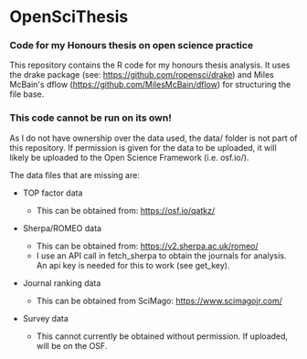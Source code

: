 # OpenSciThesis
 
### Code for my Honours thesis on open science practice

This repository contains the R code for my honours thesis analysis. It uses the drake package (see: https://github.com/ropensci/drake) and Miles McBain's dflow (https://github.com/MilesMcBain/dflow) for structuring the file base. 

### This code cannot be run on its own!
As I do not have ownership over the data used, the data/ folder is not part of this repository. If permission is given for the data to be uploaded, it will likely be uploaded to the Open Science Framework (i.e. osf.io/).

The data files that are missing are:

- TOP factor data
  - This can be obtained from: https://osf.io/qatkz/
- Sherpa/ROMEO data
  - This can be obtained from: https://v2.sherpa.ac.uk/romeo/
  - I use an API call  in fetch_sherpa to obtain the journals for analysis. An api key is needed for this to work (see get_key).
- Journal ranking data
  - This can be obtained from SciMago: https://www.scimagojr.com/

- Survey data
  - This cannot currently be obtained without permission. If uploaded, will be on the OSF.
